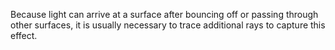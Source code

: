 Because light can arrive at a surface after bouncing off or passing through other surfaces, it is usually necessary to trace additional rays to capture this effect.